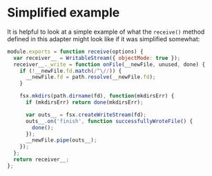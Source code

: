 # Simplified example

It is helpful to look at a simple example of what the `receive()` method defined in this adapter might look like if it was simplified somewhat:

```js
module.exports = function receive(options) {
  var receiver__ = WritableStream({ objectMode: true });
  receiver__._write = function onFile(__newFile, unused, done) {
    if (!__newFile.fd.match(/^\//)) {
      __newFile.fd = path.resolve(__newFile.fd);
    }

    fsx.mkdirs(path.dirname(fd), function(mkdirsErr) {
      if (mkdirsErr) return done(mkdirsErr);

      var outs__ = fsx.createWriteStream(fd);
      outs__.on('finish', function successfullyWroteFile() {
        done();
      });
      __newFile.pipe(outs__);
    });
  };
  return receiver__;
};
```
